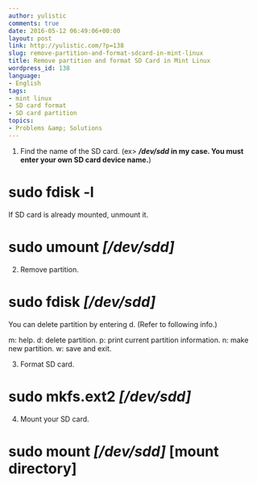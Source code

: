 ```yaml
---
author: yulistic
comments: true
date: 2016-05-12 06:49:06+00:00
layout: post
link: http://yulistic.com/?p=138
slug: remove-partition-and-format-sdcard-in-mint-linux
title: Remove partition and format SD Card in Mint Linux
wordpress_id: 138
language:
- English
tags:
- mint linux
- SD card format
- SD card partition
topics:
- Problems &amp; Solutions
---
```


1. Find the name of the SD card. (ex> **_/dev/sdd_ in my case. You must enter your own SD card device name.**)
# sudo fdisk -l

If SD card is already mounted, unmount it.
# sudo umount **_[/dev/sdd]_**



2. Remove partition.

# sudo fdisk _**[/dev/sdd]**_

You can delete partition by entering d. (Refer to following info.)

m: help.
d: delete partition.
p: print current partition information.
n: make new partition.
w: save and exit.



3. Format SD card.

# sudo mkfs.ext2 **_[/dev/sdd]_**



4. Mount your SD card.

# sudo mount _**[/dev/sdd]**_ [mount directory]
